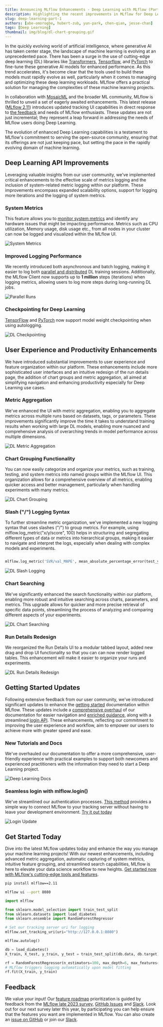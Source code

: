 ```yaml
---
title: Announcing MLflow Enhancements - Deep Learning with MLflow (Part 1)
description: Highlighting the recent improvements in MLflow for Deep Learning workflows
slug: deep-learning-part-1
authors: [abe-omorogbe, hubert-zub, yun-park, chen-qian, jesse-chan]
tags: [Deep Learning]
thumbnail: img/blog/dl-chart-grouping.gif
---
```


In the quickly evolving world of artificial intelligence, where generative AI has taken center stage, the landscape of machine learning is
evolving at an unprecedented pace. There has been a surge in the use of cutting-edge deep learning (DL) libraries like
[Transformers](https://huggingface.co/docs/transformers/index), [Tensorflow](https://www.tensorflow.org/),
and [PyTorch](https://pytorch.org/) to fine-tune these generative AI models for enhanced performance.
As this trend accelerates, it's become clear that the tools used to build these models must rapidly evolve as well, particularly when it comes
to managing and optimizing these deep learning workloads. MLflow offers a practical solution for managing the complexities of these machine learning projects.

<!-- truncate -->

In collaboration with [MosaicML](https://www.mosaicml.com/) and the broader ML community, MLflow is thrilled to unveil a set of eagerly awaited enhancements.
This latest release ([MLflow 2.11](https://www.mlflow.org/releases/2.11.0)) introduces updated tracking UI capabilities in direct response to
[the feedback](https://www.linkedin.com/posts/mlflow-org_qualtrics-survey-qualtrics-experience-management-activity-7128154257924513793-RCDG?utm_source=share&utm_medium=member_desktop)
and needs of MLflow enthusiasts. These updates are not just incremental; they represent a leap forward in addressing the needs of MLflow users doing Deep Learning.

The evolution of enhanced Deep Learning capabilities is a testament to MLflow's commitment to serving the open-source community, ensuring that its offerings
are not just keeping pace, but setting the pace in the rapidly evolving domain of machine learning.

## Deep Learning API Improvements

Leveraging valuable insights from our user community, we've implemented critical enhancements to the effective scale of metrics logging and the inclusion of
system-related metric logging within our platform. These improvements encompass expanded scalability options, support for logging more iterations and the
logging of system metrics.

### System Metrics

This feature allows you to [monitor system metrics](https://mlflow.org/docs/latest/system-metrics/index.html?highlight=system) and identify any hardware issues that might be impacting performance.
Metrics such as CPU utilization, Memory usage, disk usage etc., from all nodes in your cluster can now be logged and visualized within the MLflow UI.

![System Metrics](system-metrics.png)

### Improved Logging Performance

We recently introduced both asynchronous and batch logging, making it easier to log both
[parallel and distributed](https://mlflow.org/docs/latest/tracking/tracking-api.html#parallel-runs) DL training sessions. Additionally, the MLflow Client
now supports up to **1 million** steps (iterations) when logging metrics, allowing users to log more steps during long-running DL jobs.

![Parallel Runs](parallel-runs.png)

### Checkpointing for Deep Learning

[TensorFlow](https://mlflow.org/releases/2.11.0#autologging-for-tensorflow-and-pytorch-now-supports-checkpointing-of-model-weights:~:text=both%20PyTorch%20and-,TensorFlow,-for%20automatic%20model)
and [PyTorch](https://www.mlflow.org/docs/latest/python_api/mlflow.pytorch.html#mlflow.pytorch.autolog) now support model weight checkpointing when
using autologging.

![DL Checkpointing](dl-checkpointing.png)

## User Experience and Productivity Enhancements

We have introduced substantial improvements to user experience and feature organization within our platform. These enhancements include more
sophisticated user interfaces and an intuitive redesign of the run details page, the addition of chart groups and metric aggregation, all
aimed at simplifying navigation and enhancing productivity especially for Deep Learning use cases.

### Metric Aggregation

We've enhanced the UI with metric aggregation, enabling you to aggregate metrics across multiple runs based on
datasets, tags, or parameters. These improvements significantly improve the time it takes to understand training results when working
with large DL models, enabling more nuanced and comprehensive analysis of overarching trends in model performance across multiple dimensions.

![DL Metric Aggregation](dl-metric-aggregation.gif)

### Chart Grouping Functionality

You can now easily categorize and organize your metrics, such as training, testing, and system metrics into
named groups within the MLflow UI. This organization allows for a comprehensive overview of all metrics, enabling quicker access and
better management, particularly when handling experiments with many metrics.

![DL Chart Grouping](dl-chart-grouping.gif)

### Slash ("/") Logging Syntax

To further streamline metric organization, we've implemented a new logging syntax that uses slashes
("/") to group metrics. For example, using mlflow.log_metric("x/y/score", 100) helps in structuring and segregating different types
of data or metrics into hierarchical groups, making it easier to navigate and interpret the logs, especially when dealing with complex
models and experiments.

```python

mlflow.log_metric('SVR/val_MAPE', mean_absolute_percentage_error(test_y, pred_y))

```

![DL Slash Logging](dl-slash-logging.png)

### Chart Searching

We've significantly enhanced the search functionality within our platform, enabling more robust and intuitive searching
across charts, parameters, and metrics. This upgrade allows for quicker and more precise retrieval of specific data points, streamlining the
process of analyzing and comparing different aspects of your experiments.

![DL Chart Searching](dl-chart-searching.gif)

### Run Details Redesign

We reorganized the Run Details UI to a modular tabbed layout, added new drag and drop UI functionality so that you can
can now render logged tables. This enhancement will make it easier to organize your runs and experiments.

![DL Run Details Redesign](dl-run-details.gif)

## Getting Started Updates

Following extensive feedback from our user community, we've introduced significant updates to enhance the
[getting started](https://www.mlflow.org/docs/latest/getting-started/index.html) documentation within MLflow. These updates include a
[comprehensive overhaul](https://www.mlflow.org/docs/latest/deep-learning/index.html) of our documentation for easier navigation and
[enriched guidance](https://www.mlflow.org/docs/latest/deep-learning/pytorch/quickstart/pytorch_quickstart.html), along with a streamlined
[login API](https://www.mlflow.org/docs/latest/python_api/mlflow.html#mlflow.login). These enhancements, reflecting our commitment to improving the
user experience and workflow, aim to empower our users to achieve more with greater speed and ease.

### New Tutorials and Docs

We've overhauled our documentation to offer a more comprehensive, user-friendly experience with practical examples
to support both newcomers and experienced practitioners with the information they need to start a Deep Learning project.

![Deep Learning Docs](dl-docs.png)

### Seamless login with mlflow.login()

We've streamlined our authentication processes.
[This method](https://mlflow.org/docs/latest/getting-started/tracking-server-overview/index.html#method-2-use-free-hosted-tracking-server-databricks-community-edition)
provides a simple way to connect MLflow to your tracking server without having to leave your development environment.
[Try it out today](https://mlflow.org/blog/databricks-ce)

![Login Update](login-update.png)

## Get Started Today

Dive into the latest MLflow updates today and enhance the way you manage your machine learning projects! With our newest enhancements,
including advanced metric aggregation, automatic capturing of system metrics, intuitive feature grouping, and streamlined search capabilities,
MLflow is here to elevate your data science workflow to new heights.
[Get started now with MLflow's cutting-edge tools and features](https://mlflow.org/releases/2.11.0).

```bash
pip install mlflow==2.11

mlflow ui --port 8080
```

```python
import mlflow

from sklearn.model_selection import train_test_split
from sklearn.datasets import load_diabetes
from sklearn.ensemble import RandomForestRegressor

# Set our tracking server uri for logging
mlflow.set_tracking_uri(uri="http://127.0.0.1:8080")

mlflow.autolog()

db = load_diabetes()
X_train, X_test, y_train, y_test = train_test_split(db.data, db.target)

rf = RandomForestRegressor(n_estimators=100, max_depth=6, max_features=3)
# MLflow triggers logging automatically upon model fitting
rf.fit(X_train, y_train)
```

## Feedback

We value your input! Our [feature roadmap](https://github.com/orgs/mlflow/projects/4) prioritization is guided by feedback from the [MLflow late 2023 survey](https://www.linkedin.com/feed/update/urn:li:activity:7128154257924513793), [GitHub Issues](https://github.com/mlflow/mlflow) and [Slack](https://join.slack.com/t/mlflow-users/shared_invite/zt-2nyy6x19s-iBUGKEBExnXXv0zQD28uWg). Look out for our next survey later this year, by participating you can help ensure that the features you want are implemented in MLflow. You can also create an [issue on GitHub](https://github.com/mlflow/mlflow) or join our [Slack](https://join.slack.com/t/mlflow-users/shared_invite/zt-2nyy6x19s-iBUGKEBExnXXv0zQD28uWg).
